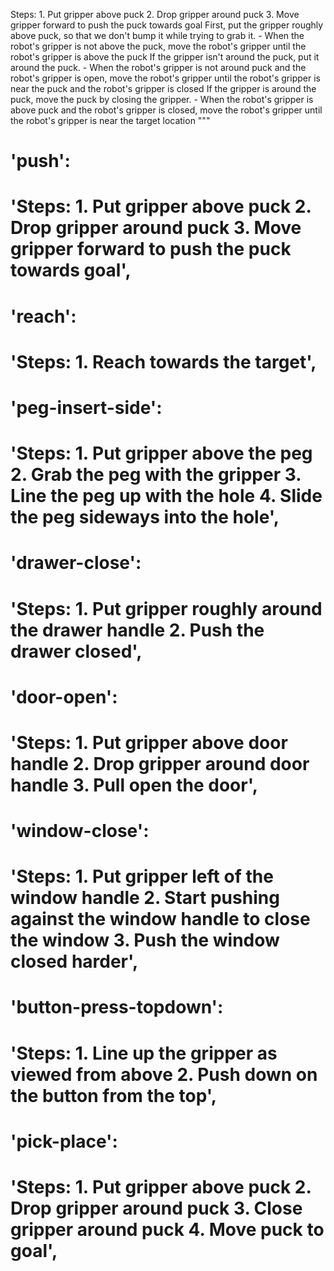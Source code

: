 
Steps:  1. Put gripper above puck  2. Drop gripper around puck  3. Move gripper forward to push the puck towards goal
    First, put the gripper roughly above puck, so that we don't bump it while trying to grab it.
    - When the robot's gripper is not above the puck, move the robot's gripper until the robot's gripper is above the puck
    If the gripper isn't around the puck, put it around the puck.
    - When the robot's gripper is not around puck and the robot's gripper is open, move the robot's gripper until the robot's gripper is near the puck and the robot's gripper is closed
    If the gripper is around the puck, move the puck by closing the gripper.
    - When the robot's gripper is above puck and the robot's gripper is closed, move the robot's gripper until the robot's gripper is near the target location
"""

# 'push':
#     'Steps:  1. Put gripper above puck  2. Drop gripper around puck  3. Move gripper forward to push the puck towards goal',
# 'reach':
#     'Steps:  1. Reach towards the target',
# 'peg-insert-side':
#     'Steps:  1. Put gripper above the peg  2. Grab the peg with the gripper  3. Line the peg up with the hole  4. Slide the peg sideways into the hole',
# 'drawer-close':
#     'Steps:  1. Put gripper roughly around the drawer handle  2. Push the drawer closed',
# 'door-open':
#     'Steps:  1. Put gripper above door handle  2. Drop gripper around door handle  3. Pull open the door',
# 'window-close':
#     'Steps:  1. Put gripper left of the window handle  2. Start pushing against the window handle to close the window  3. Push the window closed harder',
# 'button-press-topdown':
#     'Steps:  1. Line up the gripper as viewed from above  2. Push down on the button from the top',
# 'pick-place':
#     'Steps:  1. Put gripper above puck  2. Drop gripper around puck  3. Close gripper around puck  4. Move puck to goal',
